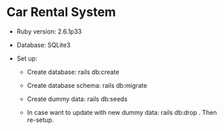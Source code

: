 # Car Rental System

* Ruby version: 2.6.1p33

* Database: SQLite3

* Set up:
  - Create database:        rails db:create
  - Create database schema: rails db:migrate
  - Create dummy data:      rails db:seeds
  
  - In case want to update with new dummy data: rails db:drop . Then re-setup.

